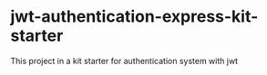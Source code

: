 # jwt-authentication-express-kit-starter

This project in a kit starter for authentication system with jwt 
